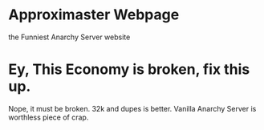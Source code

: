 # Approximaster Webpage
the Funniest Anarchy Server website

# Ey, This Economy is broken, fix this up.
Nope, it must be broken. 
32k and dupes is better.
Vanilla Anarchy Server is worthless piece of crap.


